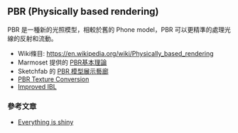 ## PBR (Physically based rendering)

PBR 是一種新的光照模型，相較於舊的 Phone model，PBR 可以更精準的處理光線的反射和流動。

- Wiki條目: https://en.wikipedia.org/wiki/Physically_based_rendering
- Marmoset 提供的 [PBR基本理論][1]
- Sketchfab 的 [PBR 模型展示藝廊][3]
- [PBR Texture Conversion][4]
- [Improved IBL][5]


### 參考文章
- [Everything is shiny][2]

[1]: https://www.marmoset.co/posts/basic-theory-of-physically-based-rendering/
[2]: http://filmicworlds.com/blog/everything-is-shiny/
[3]: https://sketchfab.com/features/pbr
[4]: https://www.marmoset.co/posts/pbr-texture-conversion/
[5]: http://xlgames-inc.github.io/posts/improvedibl/